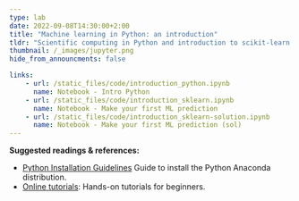 ```yaml
---
type: lab
date: 2022-09-08T14:30:00+2:00
title: "Machine learning in Python: an introduction"
tldr: "Scientific computing in Python and introduction to scikit-learn."
thumbnail: /_images/jupyter.png
hide_from_announcments: false

links: 
    - url: /static_files/code/introduction_python.ipynb
      name: Notebook - Intro Python
    - url: /static_files/code/introduction_sklearn.ipynb
      name: Notebook - Make your first ML prediction
    - url: /static_files/code/introduction_sklearn-solution.ipynb
      name: Notebook - Make your first ML prediction (sol)
---
```

**Suggested readings & references:**
- [Python Installation Guidelines](https://nbviewer.org/github/aiteachings/NYU-AI-Fall22/blob/master/static_files/code/introduction_python.ipynb) Guide to install the Python Anaconda distribution.
- [Online tutorials](python.org/): Hands-on tutorials for beginners.
